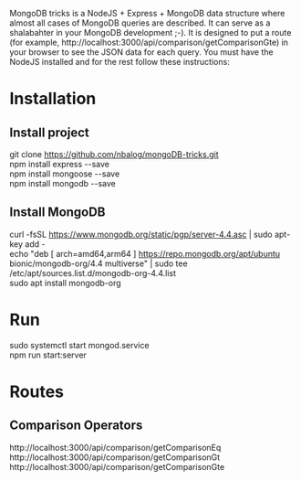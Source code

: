 MongoDB tricks is a NodeJS + Express + MongoDB data structure where almost all cases of MongoDB queries are described. It can serve as a shalabahter in your MongoDB development ;-). It is designed to put a route (for example, http://localhost:3000/api/comparison/getComparisonGte) in your browser to see the JSON data for each query. You must have the NodeJS installed and for the rest follow these instructions:      

# Installation
## Install project
git clone https://github.com/nbalog/mongoDB-tricks.git  
npm install express --save  
npm install mongoose --save  
npm install mongodb --save
## Install MongoDB 
curl -fsSL https://www.mongodb.org/static/pgp/server-4.4.asc | sudo apt-key add -  
echo "deb [ arch=amd64,arm64 ] https://repo.mongodb.org/apt/ubuntu bionic/mongodb-org/4.4 multiverse" | sudo tee /etc/apt/sources.list.d/mongodb-org-4.4.list  
sudo apt install mongodb-org 

# Run
sudo systemctl start mongod.service  
npm run start:server  

# Routes
## Comparison Operators
http://localhost:3000/api/comparison/getComparisonEq  
http://localhost:3000/api/comparison/getComparisonGt  
http://localhost:3000/api/comparison/getComparisonGte  

